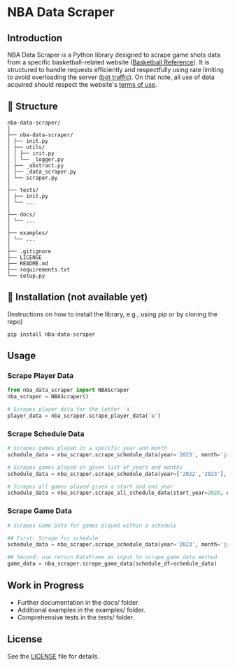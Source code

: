 # NBA Data Scraper

## Introduction
NBA Data Scraper is a Python library designed to scrape game shots data from a specific basketball-related website ([Basketball Reference](https://www.sports-reference.com/bot-traffic.html])). It is structured to handle requests efficiently and respectfully using rate limiting to avoid overloading the server ([bot traffic](https://www.sports-reference.com/bot-traffic.html)). On that note, all use of data acquired should respect the website's [terms of use](https://www.sports-reference.com/data_use.html).

## 📂 Structure
```
nba-data-scraper/
│
├── nba-data-scraper/
│ ├── init.py
│ ├── utils/
│ │ ├── init.py
│ │ └── _logger.py
│ ├── _abstract.py
│ ├── _data_scraper.py
│ └── scraper.py
│
├── tests/
│ ├── init.py
│ └── ...
│
├── docs/
│ └── ...
│
├── examples/
│ └── ...
│
├── .gitignore
├── LICENSE
├── README.md
├── requirements.txt
└── setup.py
```


## 🔧 Installation (not available yet)
(Instructions on how to install the library, e.g., using pip or by cloning the repo)
```
pip install nba-data-scraper
```

## Usage
### Scrape Player Data
```python
from nba_data_scraper import NBAScraper
nba_scraper = NBAScraper()

# Scrapes player data for the letter 'a'
player_data = nba_scraper.scrape_player_data('a')  
```
### Scrape Schedule Data
```python
# Scrapes games played in a specific year and month
schedule_data = nba_scraper.scrape_schedule_data(year='2023', month='january') 

# Scrapes games played in given list of years and months
schedule_data = nba_scraper.scrape_schedule_data(year=['2022','2023'], month=['january','february'])

# Scrapes all games played given a start and end year
schedule_data = nba_scraper.scrape_all_schedule_data(start_year=2020, end_year=2021)
```

### Scrape Game Data
```python
# Scrapes Game Data for games played within a schedule

## First: Scrape for schedule
schedule_data = nba_scraper.scrape_schedule_data(year='2023', month='january')

## Second: use return DataFrame as input to scrape_game_data method
game_data = nba_scraper.scrape_game_data(schedule_df=schedule_data)
```

## Work in Progress
- Further documentation in the docs/ folder.
- Additional examples in the examples/ folder.
- Comprehensive tests in the tests/ folder.

## License
See the [LICENSE](LICENSE) file for details.